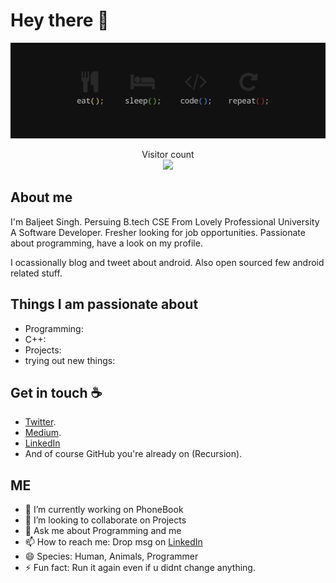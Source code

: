# Hey there :wave:

<img src="https://github.com/baljeet-singh97/baljeet-singh97/blob/main/resources/1102001.jpg" alt="Hello world">

<p align="center"> 
  Visitor count<br>
  <img src="https://profile-counter.glitch.me/baljeet-singh97/count.svg" />
</p>

## About me

I'm Baljeet Singh. Persuing B.tech CSE From Lovely Professional University A Software Developer. Fresher looking for job opportunities. Passionate about programming, have a look on my profile.

I ocassionally blog and tweet about android. Also open sourced few android related stuff.  


## Things I am passionate about

- Programming:
- C++:
- Projects:
- trying out new things:

## Get in touch :coffee:

- [Twitter](https://twitter.com/bljt_kuntal).
- [Medium](https://medium.com/@baljeet-singh97).
- [LinkedIn](https://www.linkedin.com/in/baljeet-singh97/)
- And of course GitHub you're already on (Recursion).

## ME
- 🔭 I’m currently working on PhoneBook
- 👯 I’m looking to collaborate on Projects
- 💬 Ask me about Programming and me
- 📫 How to reach me: Drop msg on [LinkedIn](https://www.linkedin.com/in/baljeet-singh97/)
- 😄 Species: Human, Animals, Programmer
- ⚡ Fun fact: Run it again even if u didnt change anything.

